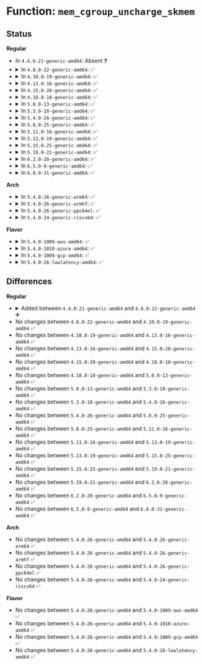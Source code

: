 # Function: <code>mem_cgroup_uncharge_skmem</code>

## Status
<b>Regular</b>
<ul>
<li>
In <code>4.4.0-21-generic-amd64</code>: Absent ❓
</li>
<li>
<details>
<summary>In <code>4.8.0-22-generic-amd64</code>: ✅</summary>

```c
void mem_cgroup_uncharge_skmem(struct mem_cgroup * memcg, unsigned int nr_pages)
```

```json
{
  "name": "mem_cgroup_uncharge_skmem",
  "collision_type": "Unique Global",
  "inline_type": "No",
  "funcs": [
    {
      "addr": 18446744071581090720,
      "name": "mem_cgroup_uncharge_skmem",
      "external": true,
      "loc": "mm/memcontrol.c:5756",
      "file": "mm/memcontrol.c",
      "inline": "seen, unknown",
      "caller_inline": [],
      "caller_func": [
        "net/core/sock.c:__sk_mem_schedule"
      ]
    }
  ],
  "symbols": [
    {
      "addr": 18446744071581090720,
      "name": "mem_cgroup_uncharge_skmem",
      "section": ".text",
      "bind": "STB_GLOBAL",
      "size": 133
    }
  ]
}
```
</details>
</li>
<li>
<details>
<summary>In <code>4.10.0-19-generic-amd64</code>: ✅</summary>

```c
void mem_cgroup_uncharge_skmem(struct mem_cgroup * memcg, unsigned int nr_pages)
```

```json
{
  "name": "mem_cgroup_uncharge_skmem",
  "collision_type": "Unique Global",
  "inline_type": "No",
  "funcs": [
    {
      "addr": 18446744071581165936,
      "name": "mem_cgroup_uncharge_skmem",
      "external": true,
      "loc": "mm/memcontrol.c:5744",
      "file": "mm/memcontrol.c",
      "inline": "seen, unknown",
      "caller_inline": [],
      "caller_func": [
        "net/core/sock.c:__sk_mem_raise_allocated"
      ]
    }
  ],
  "symbols": [
    {
      "addr": 18446744071581165936,
      "name": "mem_cgroup_uncharge_skmem",
      "section": ".text",
      "bind": "STB_GLOBAL",
      "size": 133
    }
  ]
}
```
</details>
</li>
<li>
<details>
<summary>In <code>4.13.0-16-generic-amd64</code>: ✅</summary>

```c
void mem_cgroup_uncharge_skmem(struct mem_cgroup * memcg, unsigned int nr_pages)
```

```json
{
  "name": "mem_cgroup_uncharge_skmem",
  "collision_type": "Unique Global",
  "inline_type": "No",
  "funcs": [
    {
      "addr": 18446744071581213712,
      "name": "mem_cgroup_uncharge_skmem",
      "external": true,
      "loc": "mm/memcontrol.c:5806",
      "file": "mm/memcontrol.c",
      "inline": "seen, unknown",
      "caller_inline": [],
      "caller_func": [
        "net/core/sock.c:__sk_mem_raise_allocated"
      ]
    }
  ],
  "symbols": [
    {
      "addr": 18446744071581213712,
      "name": "mem_cgroup_uncharge_skmem",
      "section": ".text",
      "bind": "STB_GLOBAL",
      "size": 136
    }
  ]
}
```
</details>
</li>
<li>
<details>
<summary>In <code>4.15.0-20-generic-amd64</code>: ✅</summary>

```c
void mem_cgroup_uncharge_skmem(struct mem_cgroup * memcg, unsigned int nr_pages)
```

```json
{
  "name": "mem_cgroup_uncharge_skmem",
  "collision_type": "Unique Global",
  "inline_type": "No",
  "funcs": [
    {
      "addr": 18446744071581344272,
      "name": "mem_cgroup_uncharge_skmem",
      "external": true,
      "loc": "mm/memcontrol.c:5905",
      "file": "mm/memcontrol.c",
      "inline": "seen, unknown",
      "caller_inline": [],
      "caller_func": [
        "net/core/sock.c:__sk_mem_raise_allocated"
      ]
    }
  ],
  "symbols": [
    {
      "addr": 18446744071581344272,
      "name": "mem_cgroup_uncharge_skmem",
      "section": ".text",
      "bind": "STB_GLOBAL",
      "size": 57
    }
  ]
}
```
</details>
</li>
<li>
<details>
<summary>In <code>4.18.0-10-generic-amd64</code>: ✅</summary>

```c
void mem_cgroup_uncharge_skmem(struct mem_cgroup * memcg, unsigned int nr_pages)
```

```json
{
  "name": "mem_cgroup_uncharge_skmem",
  "collision_type": "Unique Global",
  "inline_type": "No",
  "funcs": [
    {
      "addr": 18446744071581491808,
      "name": "mem_cgroup_uncharge_skmem",
      "external": true,
      "loc": "mm/memcontrol.c:5973",
      "file": "mm/memcontrol.c",
      "inline": "seen, unknown",
      "caller_inline": [],
      "caller_func": [
        "net/core/sock.c:__sk_mem_raise_allocated"
      ]
    }
  ],
  "symbols": [
    {
      "addr": 18446744071581491808,
      "name": "mem_cgroup_uncharge_skmem",
      "section": ".text",
      "bind": "STB_GLOBAL",
      "size": 139
    }
  ]
}
```
</details>
</li>
<li>
<details>
<summary>In <code>5.0.0-13-generic-amd64</code>: ✅</summary>

```c
void mem_cgroup_uncharge_skmem(struct mem_cgroup * memcg, unsigned int nr_pages)
```

```json
{
  "name": "mem_cgroup_uncharge_skmem",
  "collision_type": "Unique Global",
  "inline_type": "No",
  "funcs": [
    {
      "addr": 18446744071581577648,
      "name": "mem_cgroup_uncharge_skmem",
      "external": true,
      "loc": "mm/memcontrol.c:6304",
      "file": "mm/memcontrol.c",
      "inline": "seen, unknown",
      "caller_inline": [],
      "caller_func": [
        "net/core/sock.c:__sk_mem_raise_allocated"
      ]
    }
  ],
  "symbols": [
    {
      "addr": 18446744071581577648,
      "name": "mem_cgroup_uncharge_skmem",
      "section": ".text",
      "bind": "STB_GLOBAL",
      "size": 139
    }
  ]
}
```
</details>
</li>
<li>
<details>
<summary>In <code>5.3.0-18-generic-amd64</code>: ✅</summary>

```c
void mem_cgroup_uncharge_skmem(struct mem_cgroup * memcg, unsigned int nr_pages)
```

```json
{
  "name": "mem_cgroup_uncharge_skmem",
  "collision_type": "Unique Global",
  "inline_type": "No",
  "funcs": [
    {
      "addr": 18446744071581688912,
      "name": "mem_cgroup_uncharge_skmem",
      "external": true,
      "loc": "mm/memcontrol.c:6596",
      "file": "mm/memcontrol.c",
      "inline": "seen, unknown",
      "caller_inline": [],
      "caller_func": [
        "net/core/sock.c:__sk_mem_raise_allocated"
      ]
    }
  ],
  "symbols": [
    {
      "addr": 18446744071581688912,
      "name": "mem_cgroup_uncharge_skmem",
      "section": ".text",
      "bind": "STB_GLOBAL",
      "size": 105
    }
  ]
}
```
</details>
</li>
<li>
<details>
<summary>In <code>5.4.0-26-generic-amd64</code>: ✅</summary>

```c
void mem_cgroup_uncharge_skmem(struct mem_cgroup * memcg, unsigned int nr_pages)
```

```json
{
  "name": "mem_cgroup_uncharge_skmem",
  "collision_type": "Unique Global",
  "inline_type": "No",
  "funcs": [
    {
      "addr": 18446744071581762336,
      "name": "mem_cgroup_uncharge_skmem",
      "external": true,
      "loc": "mm/memcontrol.c:6926",
      "file": "mm/memcontrol.c",
      "inline": "seen, unknown",
      "caller_inline": [],
      "caller_func": [
        "net/core/sock.c:__sk_mem_raise_allocated"
      ]
    }
  ],
  "symbols": [
    {
      "addr": 18446744071581762336,
      "name": "mem_cgroup_uncharge_skmem",
      "section": ".text",
      "bind": "STB_GLOBAL",
      "size": 105
    }
  ]
}
```
</details>
</li>
<li>
<details>
<summary>In <code>5.8.0-25-generic-amd64</code>: ✅</summary>

```c
void mem_cgroup_uncharge_skmem(struct mem_cgroup * memcg, unsigned int nr_pages)
```

```json
{
  "name": "mem_cgroup_uncharge_skmem",
  "collision_type": "Unique Global",
  "inline_type": "No",
  "funcs": [
    {
      "addr": 18446744071581981568,
      "name": "mem_cgroup_uncharge_skmem",
      "external": true,
      "loc": "mm/memcontrol.c:6784",
      "file": "mm/memcontrol.c",
      "inline": "seen, unknown",
      "caller_inline": [],
      "caller_func": [
        "net/core/sock.c:__sk_mem_reduce_allocated",
        "net/core/sock.c:__sk_mem_raise_allocated"
      ]
    }
  ],
  "symbols": [
    {
      "addr": 18446744071581981568,
      "name": "mem_cgroup_uncharge_skmem",
      "section": ".text",
      "bind": "STB_GLOBAL",
      "size": 110
    }
  ]
}
```
</details>
</li>
<li>
<details>
<summary>In <code>5.11.0-16-generic-amd64</code>: ✅</summary>

```c
void mem_cgroup_uncharge_skmem(struct mem_cgroup * memcg, unsigned int nr_pages)
```

```json
{
  "name": "mem_cgroup_uncharge_skmem",
  "collision_type": "Unique Global",
  "inline_type": "No",
  "funcs": [
    {
      "addr": 18446744071582031824,
      "name": "mem_cgroup_uncharge_skmem",
      "external": true,
      "loc": "mm/memcontrol.c:7044",
      "file": "mm/memcontrol.c",
      "inline": "seen, unknown",
      "caller_inline": [],
      "caller_func": [
        "net/core/sock.c:__sk_mem_reduce_allocated",
        "net/core/sock.c:__sk_mem_raise_allocated"
      ]
    }
  ],
  "symbols": [
    {
      "addr": 18446744071582031824,
      "name": "mem_cgroup_uncharge_skmem",
      "section": ".text",
      "bind": "STB_GLOBAL",
      "size": 110
    }
  ]
}
```
</details>
</li>
<li>
<details>
<summary>In <code>5.13.0-19-generic-amd64</code>: ✅</summary>

```c
void mem_cgroup_uncharge_skmem(struct mem_cgroup * memcg, unsigned int nr_pages)
```

```json
{
  "name": "mem_cgroup_uncharge_skmem",
  "collision_type": "Unique Global",
  "inline_type": "No",
  "funcs": [
    {
      "addr": 18446744071582058560,
      "name": "mem_cgroup_uncharge_skmem",
      "external": true,
      "loc": "mm/memcontrol.c:6905",
      "file": "mm/memcontrol.c",
      "inline": "seen, unknown",
      "caller_inline": [],
      "caller_func": [
        "net/core/sock.c:__sk_mem_reduce_allocated",
        "net/core/sock.c:__sk_mem_raise_allocated"
      ]
    }
  ],
  "symbols": [
    {
      "addr": 18446744071582058560,
      "name": "mem_cgroup_uncharge_skmem",
      "section": ".text",
      "bind": "STB_GLOBAL",
      "size": 114
    }
  ]
}
```
</details>
</li>
<li>
<details>
<summary>In <code>5.15.0-25-generic-amd64</code>: ✅</summary>

```c
void mem_cgroup_uncharge_skmem(struct mem_cgroup * memcg, unsigned int nr_pages)
```

```json
{
  "name": "mem_cgroup_uncharge_skmem",
  "collision_type": "Unique Global",
  "inline_type": "No",
  "funcs": [
    {
      "addr": 18446744071582366528,
      "name": "mem_cgroup_uncharge_skmem",
      "external": true,
      "loc": "mm/memcontrol.c:7084",
      "file": "mm/memcontrol.c",
      "inline": "seen, unknown",
      "caller_inline": [],
      "caller_func": [
        "net/core/sock.c:__sk_mem_reduce_allocated",
        "net/core/sock.c:__sk_mem_raise_allocated"
      ]
    }
  ],
  "symbols": [
    {
      "addr": 18446744071582366528,
      "name": "mem_cgroup_uncharge_skmem",
      "section": ".text",
      "bind": "STB_GLOBAL",
      "size": 106
    }
  ]
}
```
</details>
</li>
<li>
<details>
<summary>In <code>5.19.0-21-generic-amd64</code>: ✅</summary>

```c
void mem_cgroup_uncharge_skmem(struct mem_cgroup * memcg, unsigned int nr_pages)
```

```json
{
  "name": "mem_cgroup_uncharge_skmem",
  "collision_type": "Unique Global",
  "inline_type": "No",
  "funcs": [
    {
      "addr": 18446744071582864400,
      "name": "mem_cgroup_uncharge_skmem",
      "external": true,
      "loc": "mm/memcontrol.c:7064",
      "file": "mm/memcontrol.c",
      "inline": "seen, unknown",
      "caller_inline": [],
      "caller_func": [
        "net/core/sock.c:__sk_mem_reduce_allocated",
        "net/core/sock.c:__sk_mem_raise_allocated",
        "net/core/sock.c:sock_setsockopt"
      ]
    }
  ],
  "symbols": [
    {
      "addr": 18446744071582864400,
      "name": "mem_cgroup_uncharge_skmem",
      "section": ".text",
      "bind": "STB_GLOBAL",
      "size": 89
    }
  ]
}
```
</details>
</li>
<li>
<details>
<summary>In <code>6.2.0-20-generic-amd64</code>: ✅</summary>

```c
void mem_cgroup_uncharge_skmem(struct mem_cgroup * memcg, unsigned int nr_pages)
```

```json
{
  "name": "mem_cgroup_uncharge_skmem",
  "collision_type": "Unique Global",
  "inline_type": "No",
  "funcs": [
    {
      "addr": 18446744071583411904,
      "name": "mem_cgroup_uncharge_skmem",
      "external": true,
      "loc": "mm/memcontrol.c:7253",
      "file": "mm/memcontrol.c",
      "inline": "seen, unknown",
      "caller_inline": [],
      "caller_func": [
        "net/core/sock.c:__sk_mem_reduce_allocated",
        "net/core/sock.c:__sk_mem_raise_allocated",
        "net/core/sock.c:sk_setsockopt"
      ]
    }
  ],
  "symbols": [
    {
      "addr": 18446744071583411904,
      "name": "mem_cgroup_uncharge_skmem",
      "section": ".text",
      "bind": "STB_GLOBAL",
      "size": 89
    }
  ]
}
```
</details>
</li>
<li>
<details>
<summary>In <code>6.5.0-9-generic-amd64</code>: ✅</summary>

```c
void mem_cgroup_uncharge_skmem(struct mem_cgroup * memcg, unsigned int nr_pages)
```

```json
{
  "name": "mem_cgroup_uncharge_skmem",
  "collision_type": "Unique Global",
  "inline_type": "No",
  "funcs": [
    {
      "addr": 18446744071583632176,
      "name": "mem_cgroup_uncharge_skmem",
      "external": true,
      "loc": "mm/memcontrol.c:7321",
      "file": "mm/memcontrol.c",
      "inline": "seen, unknown",
      "caller_inline": [],
      "caller_func": [
        "net/core/sock.c:__sk_mem_reduce_allocated",
        "net/core/sock.c:__sk_mem_raise_allocated",
        "net/core/sock.c:sk_setsockopt"
      ]
    }
  ],
  "symbols": [
    {
      "addr": 18446744071583632176,
      "name": "mem_cgroup_uncharge_skmem",
      "section": ".text",
      "bind": "STB_GLOBAL",
      "size": 89
    }
  ]
}
```
</details>
</li>
<li>
<details>
<summary>In <code>6.8.0-31-generic-amd64</code>: ✅</summary>

```c
void mem_cgroup_uncharge_skmem(struct mem_cgroup * memcg, unsigned int nr_pages)
```

```json
{
  "name": "mem_cgroup_uncharge_skmem",
  "collision_type": "Unique Global",
  "inline_type": "No",
  "funcs": [
    {
      "addr": 18446744071583827104,
      "name": "mem_cgroup_uncharge_skmem",
      "external": true,
      "loc": "mm/memcontrol.c:7698",
      "file": "mm/memcontrol.c",
      "inline": "seen, unknown",
      "caller_inline": [],
      "caller_func": [
        "net/core/sock.c:__sk_mem_reduce_allocated",
        "net/core/sock.c:__sk_mem_raise_allocated",
        "net/core/sock.c:sk_setsockopt"
      ]
    }
  ],
  "symbols": [
    {
      "addr": 18446744071583827104,
      "name": "mem_cgroup_uncharge_skmem",
      "section": ".text",
      "bind": "STB_GLOBAL",
      "size": 89
    }
  ]
}
```
</details>
</li>
</ul>
<b>Arch</b>
<ul>
<li>
<details>
<summary>In <code>5.4.0-26-generic-arm64</code>: ✅</summary>

```c
void mem_cgroup_uncharge_skmem(struct mem_cgroup * memcg, unsigned int nr_pages)
```

```json
{
  "name": "mem_cgroup_uncharge_skmem",
  "collision_type": "Unique Global",
  "inline_type": "No",
  "funcs": [
    {
      "addr": 18446603336493216288,
      "name": "mem_cgroup_uncharge_skmem",
      "external": true,
      "loc": "mm/memcontrol.c:6926",
      "file": "mm/memcontrol.c",
      "inline": "seen, unknown",
      "caller_inline": [],
      "caller_func": [
        "net/core/sock.c:__sk_mem_raise_allocated"
      ]
    }
  ],
  "symbols": [
    {
      "addr": 18446603336493216288,
      "name": "mem_cgroup_uncharge_skmem",
      "section": ".text",
      "bind": "STB_GLOBAL",
      "size": 136
    }
  ]
}
```
</details>
</li>
<li>
<details>
<summary>In <code>5.4.0-26-generic-armhf</code>: ✅</summary>

```c
void mem_cgroup_uncharge_skmem(struct mem_cgroup * memcg, unsigned int nr_pages)
```

```json
{
  "name": "mem_cgroup_uncharge_skmem",
  "collision_type": "Unique Global",
  "inline_type": "No",
  "funcs": [
    {
      "addr": 3226847560,
      "name": "mem_cgroup_uncharge_skmem",
      "external": true,
      "loc": "mm/memcontrol.c:6926",
      "file": "mm/memcontrol.c",
      "inline": "seen, unknown",
      "caller_inline": [],
      "caller_func": [
        "net/core/sock.c:__sk_mem_raise_allocated"
      ]
    }
  ],
  "symbols": [
    {
      "addr": 3226847560,
      "name": "mem_cgroup_uncharge_skmem",
      "section": ".text",
      "bind": "STB_GLOBAL",
      "size": 100
    }
  ]
}
```
</details>
</li>
<li>
<details>
<summary>In <code>5.4.0-26-generic-ppc64el</code>: ✅</summary>

```c
void mem_cgroup_uncharge_skmem(struct mem_cgroup * memcg, unsigned int nr_pages)
```

```json
{
  "name": "mem_cgroup_uncharge_skmem",
  "collision_type": "Unique Global",
  "inline_type": "No",
  "funcs": [
    {
      "addr": 13835058055286729424,
      "name": "mem_cgroup_uncharge_skmem",
      "external": true,
      "loc": "mm/memcontrol.c:6926",
      "file": "mm/memcontrol.c",
      "inline": "seen, unknown",
      "caller_inline": [],
      "caller_func": [
        "net/core/sock.c:__sk_mem_raise_allocated"
      ]
    }
  ],
  "symbols": [
    {
      "addr": 13835058055286729424,
      "name": "mem_cgroup_uncharge_skmem",
      "section": ".text",
      "bind": "STB_GLOBAL",
      "size": 164
    }
  ]
}
```
</details>
</li>
<li>
<details>
<summary>In <code>5.4.0-24-generic-riscv64</code>: ✅</summary>

```c
void mem_cgroup_uncharge_skmem(struct mem_cgroup * memcg, unsigned int nr_pages)
```

```json
{
  "name": "mem_cgroup_uncharge_skmem",
  "collision_type": "Unique Global",
  "inline_type": "No",
  "funcs": [
    {
      "addr": 18446743936272992632,
      "name": "mem_cgroup_uncharge_skmem",
      "external": true,
      "loc": "mm/memcontrol.c:6926",
      "file": "mm/memcontrol.c",
      "inline": "seen, unknown",
      "caller_inline": [],
      "caller_func": [
        "net/core/sock.c:__sk_mem_raise_allocated"
      ]
    }
  ],
  "symbols": [
    {
      "addr": 18446743936272992632,
      "name": "mem_cgroup_uncharge_skmem",
      "section": ".text",
      "bind": "STB_GLOBAL",
      "size": 128
    }
  ]
}
```
</details>
</li>
</ul>
<b>Flavor</b>
<ul>
<li>
<details>
<summary>In <code>5.4.0-1009-aws-amd64</code>: ✅</summary>

```c
void mem_cgroup_uncharge_skmem(struct mem_cgroup * memcg, unsigned int nr_pages)
```

```json
{
  "name": "mem_cgroup_uncharge_skmem",
  "collision_type": "Unique Global",
  "inline_type": "No",
  "funcs": [
    {
      "addr": 18446744071581731072,
      "name": "mem_cgroup_uncharge_skmem",
      "external": true,
      "loc": "mm/memcontrol.c:6926",
      "file": "mm/memcontrol.c",
      "inline": "seen, unknown",
      "caller_inline": [],
      "caller_func": [
        "net/core/sock.c:__sk_mem_raise_allocated"
      ]
    }
  ],
  "symbols": [
    {
      "addr": 18446744071581731072,
      "name": "mem_cgroup_uncharge_skmem",
      "section": ".text",
      "bind": "STB_GLOBAL",
      "size": 105
    }
  ]
}
```
</details>
</li>
<li>
<details>
<summary>In <code>5.4.0-1010-azure-amd64</code>: ✅</summary>

```c
void mem_cgroup_uncharge_skmem(struct mem_cgroup * memcg, unsigned int nr_pages)
```

```json
{
  "name": "mem_cgroup_uncharge_skmem",
  "collision_type": "Unique Global",
  "inline_type": "No",
  "funcs": [
    {
      "addr": 18446744071581669808,
      "name": "mem_cgroup_uncharge_skmem",
      "external": true,
      "loc": "mm/memcontrol.c:6926",
      "file": "mm/memcontrol.c",
      "inline": "seen, unknown",
      "caller_inline": [],
      "caller_func": [
        "net/core/sock.c:__sk_mem_raise_allocated"
      ]
    }
  ],
  "symbols": [
    {
      "addr": 18446744071581669808,
      "name": "mem_cgroup_uncharge_skmem",
      "section": ".text",
      "bind": "STB_GLOBAL",
      "size": 83
    }
  ]
}
```
</details>
</li>
<li>
<details>
<summary>In <code>5.4.0-1009-gcp-amd64</code>: ✅</summary>

```c
void mem_cgroup_uncharge_skmem(struct mem_cgroup * memcg, unsigned int nr_pages)
```

```json
{
  "name": "mem_cgroup_uncharge_skmem",
  "collision_type": "Unique Global",
  "inline_type": "No",
  "funcs": [
    {
      "addr": 18446744071581722384,
      "name": "mem_cgroup_uncharge_skmem",
      "external": true,
      "loc": "mm/memcontrol.c:6926",
      "file": "mm/memcontrol.c",
      "inline": "seen, unknown",
      "caller_inline": [],
      "caller_func": [
        "net/core/sock.c:__sk_mem_raise_allocated"
      ]
    }
  ],
  "symbols": [
    {
      "addr": 18446744071581722384,
      "name": "mem_cgroup_uncharge_skmem",
      "section": ".text",
      "bind": "STB_GLOBAL",
      "size": 105
    }
  ]
}
```
</details>
</li>
<li>
<details>
<summary>In <code>5.4.0-26-lowlatency-amd64</code>: ✅</summary>

```c
void mem_cgroup_uncharge_skmem(struct mem_cgroup * memcg, unsigned int nr_pages)
```

```json
{
  "name": "mem_cgroup_uncharge_skmem",
  "collision_type": "Unique Global",
  "inline_type": "No",
  "funcs": [
    {
      "addr": 18446744071581790576,
      "name": "mem_cgroup_uncharge_skmem",
      "external": true,
      "loc": "mm/memcontrol.c:6926",
      "file": "mm/memcontrol.c",
      "inline": "seen, unknown",
      "caller_inline": [],
      "caller_func": [
        "net/core/sock.c:__sk_mem_raise_allocated"
      ]
    }
  ],
  "symbols": [
    {
      "addr": 18446744071581790576,
      "name": "mem_cgroup_uncharge_skmem",
      "section": ".text",
      "bind": "STB_GLOBAL",
      "size": 105
    }
  ]
}
```
</details>
</li>
</ul>

## Differences
<b>Regular</b>
<ul>
<li>
<details>
<summary>Added between <code>4.4.0-21-generic-amd64</code> and <code>4.8.0-22-generic-amd64</code> ➕</summary>

```c
void mem_cgroup_uncharge_skmem(struct mem_cgroup * memcg, unsigned int nr_pages)
```
</details>
</li>
<li>
No changes between <code>4.8.0-22-generic-amd64</code> and <code>4.10.0-19-generic-amd64</code> ✅
</li>
<li>
No changes between <code>4.10.0-19-generic-amd64</code> and <code>4.13.0-16-generic-amd64</code> ✅
</li>
<li>
No changes between <code>4.13.0-16-generic-amd64</code> and <code>4.15.0-20-generic-amd64</code> ✅
</li>
<li>
No changes between <code>4.15.0-20-generic-amd64</code> and <code>4.18.0-10-generic-amd64</code> ✅
</li>
<li>
No changes between <code>4.18.0-10-generic-amd64</code> and <code>5.0.0-13-generic-amd64</code> ✅
</li>
<li>
No changes between <code>5.0.0-13-generic-amd64</code> and <code>5.3.0-18-generic-amd64</code> ✅
</li>
<li>
No changes between <code>5.3.0-18-generic-amd64</code> and <code>5.4.0-26-generic-amd64</code> ✅
</li>
<li>
No changes between <code>5.4.0-26-generic-amd64</code> and <code>5.8.0-25-generic-amd64</code> ✅
</li>
<li>
No changes between <code>5.8.0-25-generic-amd64</code> and <code>5.11.0-16-generic-amd64</code> ✅
</li>
<li>
No changes between <code>5.11.0-16-generic-amd64</code> and <code>5.13.0-19-generic-amd64</code> ✅
</li>
<li>
No changes between <code>5.13.0-19-generic-amd64</code> and <code>5.15.0-25-generic-amd64</code> ✅
</li>
<li>
No changes between <code>5.15.0-25-generic-amd64</code> and <code>5.19.0-21-generic-amd64</code> ✅
</li>
<li>
No changes between <code>5.19.0-21-generic-amd64</code> and <code>6.2.0-20-generic-amd64</code> ✅
</li>
<li>
No changes between <code>6.2.0-20-generic-amd64</code> and <code>6.5.0-9-generic-amd64</code> ✅
</li>
<li>
No changes between <code>6.5.0-9-generic-amd64</code> and <code>6.8.0-31-generic-amd64</code> ✅
</li>
</ul>
<b>Arch</b>
<ul>
<li>
No changes between <code>5.4.0-26-generic-amd64</code> and <code>5.4.0-26-generic-arm64</code> ✅
</li>
<li>
No changes between <code>5.4.0-26-generic-amd64</code> and <code>5.4.0-26-generic-armhf</code> ✅
</li>
<li>
No changes between <code>5.4.0-26-generic-amd64</code> and <code>5.4.0-26-generic-ppc64el</code> ✅
</li>
<li>
No changes between <code>5.4.0-26-generic-amd64</code> and <code>5.4.0-24-generic-riscv64</code> ✅
</li>
</ul>
<b>Flavor</b>
<ul>
<li>
No changes between <code>5.4.0-26-generic-amd64</code> and <code>5.4.0-1009-aws-amd64</code> ✅
</li>
<li>
No changes between <code>5.4.0-26-generic-amd64</code> and <code>5.4.0-1010-azure-amd64</code> ✅
</li>
<li>
No changes between <code>5.4.0-26-generic-amd64</code> and <code>5.4.0-1009-gcp-amd64</code> ✅
</li>
<li>
No changes between <code>5.4.0-26-generic-amd64</code> and <code>5.4.0-26-lowlatency-amd64</code> ✅
</li>
</ul>

